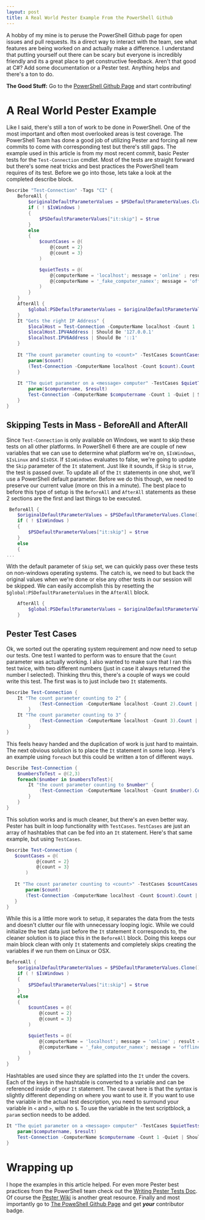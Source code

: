 ```yaml
---
layout: post
title: A Real World Pester Example From the PowerShell Github
---
```

A hobby of my mine is to peruse the PowerShell Github page for open issues and pull requests. Its a direct way to interact with the team, see what features are being worked on and actually make a difference. I understand that putting yourself out there can be scary but everyone is incredibly friendly and its a great place to get constructive feedback. Aren't that good at C#? Add some documentation or a Pester test. Anything helps and there's a ton to do. 

**The Good Stuff:**
Go to the [PowerShell Github Page](https://github.com/PowerShell/Powershell) and start contributing!
<!-- more -->

# A Real World Pester Example 
Like I said, there's still a ton of work to be done in PowerShell. One of the most important and often most overlooked areas is test coverage. The PowerShell Team has done a good job of utilizing Pester and forcing all new commits to come with corresponding test but there's still gaps. The example used in this article is from my most recent commit, basic Pester tests for the ```Test-Connection``` cmdlet. Most of the tests are straight forward but there's some neat tricks and best practices the PowerShell team requires of its test. Before we go into those, lets take a look at the completed describe block.  
```powershell
Describe "Test-Connection" -Tags "CI" {
    BeforeAll {
        $originalDefaultParameterValues = $PSDefaultParameterValues.Clone()
        if ( ! $IsWindows )
        {
            $PSDefaultParameterValues["it:skip"] = $true
        }
        else
        {
            $countCases = @(
                @{count = 2}
                @{count = 3}
            )

            $quietTests = @(
                @{computerName = 'localhost'; message = 'online' ; result = $true}
                @{computerName = '_fake_computer_namex'; message = 'offline' ; result = $false}
            )
        }
    }
    AfterAll {
        $global:PSDefaultParameterValues = $originalDefaultParameterValues
    }
    It "Gets the right IP Address" {
        $localHost = Test-Connection -ComputerName localhost -Count 1
        $localHost.IPV4Address | Should Be '127.0.0.1'
        $localhost.IPV6Address | Should Be '::1'
    }
    
    It "The count parameter counting to <count>" -TestCases $countCases {
        param($count)
        (Test-Connection -ComputerName localhost -Count $count).Count | Should Be $count
    }
        
    It "The quiet parameter on a <message> computer" -TestCases $quietTests {
        param($computername, $result)
        Test-Connection -ComputerName $computername -Count 1 -Quiet | Should Be $result
    }
}
```
## Skipping Tests in Mass - BeforeAll and AfterAll 
 Since ```Test-Connection``` is only available on Windows, we want to skip these tests on all other platforms. In PowerShell 6 there are are couple of new variables that we can use to determine what platform we're on, ```$IsWindows```, ```$IsLinux``` and ```$IsOSX```. If ```$IsWindows``` evaluates to false, we're going to update the ```Skip``` parameter of the ```It``` statement. Just like it sounds, if ```Skip``` is ```$true```, the test is passed over. To update all of the ```It``` statements in one shot, we'll use a PowerShell default parameter. Before we do this though, we need to preserve our current value (more on this in a minute). The best place to before this type of setup is the ```BeforeAll``` and ```AfterAll``` statements as these 2 sections are the first and last things to be executed. 
```powershell
 BeforeAll {
    $originalDefaultParameterValues = $PSDefaultParameterValues.Clone()
    if ( ! $IsWindows )
    {
        $PSDefaultParameterValues["it:skip"] = $true
    }
    else
    {
... 
````
With the default parameter of ```Skip``` set, we can quickly pass over these tests on non-windows operating systems. The catch is, we need to but back the original values when we're done or else any other tests in our session will be skipped. We can easily accomplish this by resetting the ```$global:PSDefaultParameterValues``` in the ```AfterAll``` block.
```powershell
    AfterAll {
        $global:PSDefaultParameterValues = $originalDefaultParameterValues
    }
```
## Pester Test Cases
Ok, we sorted out the operating system requirement and now need to setup our tests. One test I wanted to perform was to ensure that the ```Count``` parameter was actually working. I also wanted to make sure that I ran this test twice, with two different numbers (just in case it always returned the number I selected). Thinking thru this, there's a couple of ways we could write this test. The first was is to just include two ```It``` statements.
```powershell
Describe Test-Connection {
    It "The count parameter counting to 2" {
            (Test-Connection -ComputerName localhost -Count 2).Count | Should Be 2
        }
    It "The count parameter counting to 3" {
            (Test-Connection -ComputerName localhost -Count 3).Count | Should Be 3
        }
}
```
This feels heavy handed and the duplication of work is just hard to maintain. The next obvious solution is to place the ```It``` statement in some loop. Here's an example using ```foreach``` but this could be written a ton of different ways. 
```powershell
Describe Test-Connection {
    $numbersToTest = @(2,3)
    foreach($number in $numbersToTest){
        It "the count parameter counting to $number" {
            (Test-Connection -ComputerName localhost -Count $number).Count | Should Be $number
        }
    }
}
```
 This solution works and is much cleaner, but there's an even better way. Pester has built in loop functionality with ```TestCases```. ```TestCases``` are just an array of hashtables that can be fed into an ```It``` statement. Here's that same example, but using ```TestCases```.
 ```powershell
Describe Test-Connection {
    $countCases = @(
            @{count = 2}
            @{count = 3}
        )
    
    It "The count parameter counting to <count>" -TestCases $countCases {
        param($count)
        (Test-Connection -ComputerName localhost -Count $count).Count | Should Be $count
    }
}
```
While this is a little more work to setup, it separates the data from the tests and doesn't clutter our file with unnecessary looping logic. While we could initialize the test data just before the ```It``` statement it corresponds to, the cleaner solution is to place this in the ```BeforeAll``` block. Doing this keeps our main block clean with only ```It``` statements and completely skips creating the variables if we run them on Linux or OSX. 
```powershell
BeforeAll {
    $originalDefaultParameterValues = $PSDefaultParameterValues.Clone()
    if ( ! $IsWindows )
    {
        $PSDefaultParameterValues["it:skip"] = $true
    }
    else
    {
        $countCases = @(
            @{count = 2}
            @{count = 3}
        )

        $quietTests = @(
            @{computerName = 'localhost'; message = 'online' ; result = $true}
            @{computerName = '_fake_computer_namex'; message = 'offline' ; result = $false}
        )
    }
}
```
Hashtables are used since they are splatted into the ```It``` under the covers. Each of the keys in the hashtable is converted to a variable and can be referenced inside of your ```It``` statement. The caveat here is that the syntax is slightly different depending on where you want to use it. If you want to use the variable in the actual test description, you need to surround your variable in ```<``` and ```>```, with no ```$```. To use the variable in the test scriptblock, a ```param``` section needs to be added. 
```powershell
It "The quiet parameter on a <message> computer" -TestCases $quietTests {
    param($computername, $result)
    Test-Connection -ComputerName $computername -Count 1 -Quiet | Should Be $result
}
```
# Wrapping up
I hope the examples in this article helped. For even more Pester best practices from the PowerShell team check out the [Writing Pester Tests Doc](https://github.com/PowerShell/PowerShell/blob/master/docs/testing-guidelines/WritingPesterTests.md). Of course the [Pester Wiki](https://github.com/pester/Pester/wiki) is another great resource. Finally and most importantly go to [The PoweShell Github Page](https://github.com/powershell/powershell) and get ***your*** contributor badge.